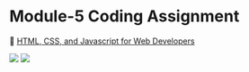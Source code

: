 
# Module-5 Coding Assignment

🔶 <a href="https://www.coursera.org/learn/html-css-javascript-for-web-developers">HTML, CSS, and Javascript for Web Developers</a>

<img src="https://github.com/ShafayetB/Coursera/blob/master/HTML-CSS-and-Javascript-for-Web-Developers/Assignments/Module%205-Solution/Module%205.PNG">
<img src="https://github.com/ShafayetB/Coursera/blob/master/HTML-CSS-and-Javascript-for-Web-Developers/Assignments/Module%205-Solution/Module%205..PNG">